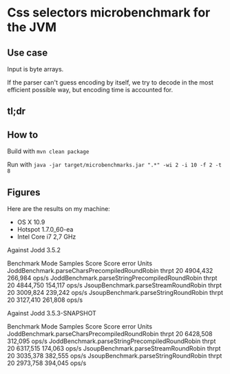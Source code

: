 # Css selectors microbenchmark for the JVM

## Use case

Input is byte arrays.

If the parser can't guess encoding by itself, we try to decode in the most efficient possible way, but encoding time is accounted for.

## tl;dr


## How to

Build with `mvn clean package`

Run with `java -jar target/microbenchmarks.jar ".*" -wi 2 -i 10 -f 2 -t 8`

## Figures

Here are the results on my machine:

* OS X 10.9
* Hotspot 1.7.0_60-ea
* Intel Core i7 2,7 GHz

Against Jodd 3.5.2

Benchmark                                          Mode   Samples        Score  Score error    Units
JoddBenchmark.parseCharsPrecompiledRoundRobin     thrpt        20     4904,432      266,984    ops/s
JoddBenchmark.parseStringPrecompiledRoundRobin    thrpt        20     4844,750      154,117    ops/s
JsoupBenchmark.parseStreamRoundRobin              thrpt        20     3009,824      239,242    ops/s
JsoupBenchmark.parseStringRoundRobin              thrpt        20     3127,410      261,808    ops/s

Against Jodd 3.5.3-SNAPSHOT

Benchmark                                          Mode   Samples        Score  Score error    Units
JoddBenchmark.parseCharsPrecompiledRoundRobin     thrpt        20     6428,508      312,095    ops/s
JoddBenchmark.parseStringPrecompiledRoundRobin    thrpt        20     6317,515      174,063    ops/s
JsoupBenchmark.parseStreamRoundRobin              thrpt        20     3035,378      382,555    ops/s
JsoupBenchmark.parseStringRoundRobin              thrpt        20     2973,758      394,045    ops/s
